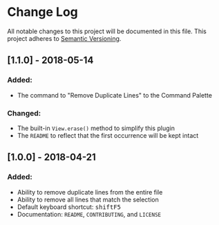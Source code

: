 # Change Log
All notable changes to this project will be documented in this file.
This project adheres to [Semantic Versioning](http://semver.org/).

## [1.1.0] - 2018-05-14
### Added:
- The command to "Remove Duplicate Lines" to the Command Palette

### Changed:
- The built-in `View.erase()` method to simplify this plugin
- The `README` to reflect that the first occurrence will be kept intact

## [1.0.0] - 2018-04-21
### Added:
- Ability to remove duplicate lines from the entire file
- Ability to remove all lines that match the selection
- Default keyboard shortcut: <kbd>shift</kbd><kbd>F5</kbd>
- Documentation: `README`, `CONTRIBUTING`, and `LICENSE`
